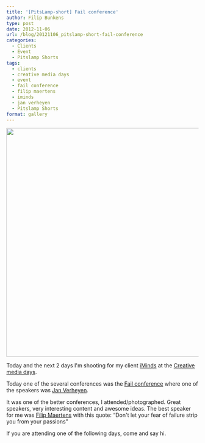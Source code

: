 ```yaml
---
title: '[PitsLamp-short] Fail conference'
author: Filip Bunkens
type: post
date: 2012-11-06
url: /blog/20121106_pitslamp-short-fail-conference
categories:
  - Clients
  - Event
  - Pitslamp Shorts
tags:
  - clients
  - creative media days
  - event
  - fail conference
  - filip maertens
  - iminds
  - jan verheyen
  - Pitslamp Shorts
format: gallery
---
```

<a href="http://pitslamp.com/blog/20121106_pitslamp-short-fail-conference/20121106_failconference-5610" rel="attachment wp-att-465"><img src="/wp-content/uploads/2012/11/20121106_failconference-5610-1024x682.jpg" alt="" title="20121106_failconference-5610" width="600" class="alignnone size-large wp-image-465" /></a>

Today and the next 2 days I'm shooting for my client <a href="http://www.iminds.be" title="iMinds" rel="contact met">iMinds</a> at the <a href="http://www.creativemediadays.be" title="Creative media days" rel="contact met">Creative media days</a>.

Today one of the several conferences was the <a href="http://failconference.creativemediadays.be" title="Fail conference" rel="contact met">Fail conference</a> where one of the speakers was <a href="http://nl.wikipedia.org/wiki/Jan_Verheyen_(filmregisseur)" title="Jan Verheyen on Wikipedia" rel="met">Jan Verheyen</a>.

It was one of the better conferences, I attended/photographed. Great speakers, very interesting content and awesome ideas. The best speaker for me was <a href="http://www.linkedin.com/in/fmaertens" title="Filip Maertens" rel="met">Filip Maertens</a> with this quote: &#8220;Don't let your fear of failure strip you from your passions&#8221;

If you are attending one of the following days, come and say hi.